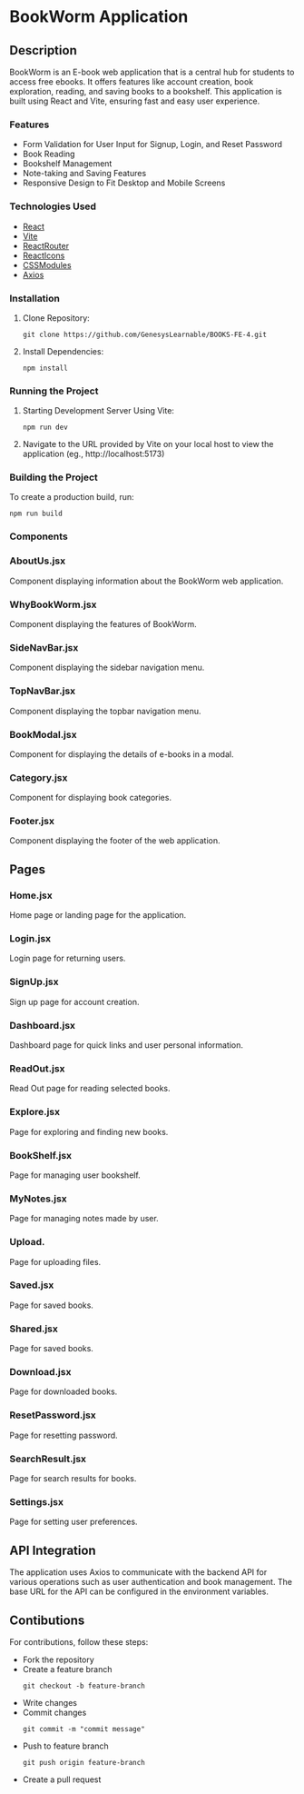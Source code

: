 # BookWorm Application

## Description
BookWorm is an E-book web application that is a central hub for students to access free ebooks. It offers features like account creation, book exploration, reading, and saving books to a bookshelf. This application is built using React and Vite, ensuring fast and easy user experience.


### Features

- Form Validation for User Input for Signup, Login, and Reset Password
- Book Reading
- Bookshelf Management
- Note-taking and Saving Features
- Responsive Design to Fit Desktop and Mobile Screens

### Technologies Used

- [React](https://legacy.reactjs.org/docs/getting-started.html)
- [Vite](vitejs.dev)
- [ReactRouter](reactrouter.com)
- [ReactIcons](https://react-icons.github.io/react-icons/)
- [CSSModules](https://create-react-app.dev/docs/adding-a-css-modules-stylesheet/)
- [Axios](https://axios-http.com/docs/intro)

### Installation

1. Clone Repository:
   ```
   git clone https://github.com/GenesysLearnable/BOOKS-FE-4.git

   ```
2. Install Dependencies:
   ```
   npm install
   
   ```
### Running the Project

1. Starting Development Server Using Vite:
   ```
   npm run dev

   ```
2. Navigate to the URL provided by Vite on your local host to view the application (eg., http://localhost:5173)

### Building the Project
To create a production build, run:

```
npm run build

```



### Components

### AboutUs.jsx
Component displaying information about the BookWorm web application.

### WhyBookWorm.jsx
Component displaying the features of BookWorm.

### SideNavBar.jsx
Component displaying the sidebar navigation menu.

### TopNavBar.jsx
Component displaying the topbar navigation menu.

### BookModal.jsx
Component for displaying the details of e-books in a modal.

### Category.jsx
Component for displaying book categories.

### Footer.jsx
Component displaying the footer of the web application.


## Pages

### Home.jsx
Home page or landing page for the application.

### Login.jsx
Login page for returning users.

### SignUp.jsx
Sign up page for account creation.

### Dashboard.jsx
Dashboard page for quick links and user personal information.

### ReadOut.jsx
Read Out page for reading selected books.

### Explore.jsx
Page for exploring and finding new books.

### BookShelf.jsx
Page for managing user bookshelf.

### MyNotes.jsx
Page for managing notes made by user.

### Upload.
Page for uploading files.

### Saved.jsx
Page for saved books.

### Shared.jsx
Page for saved books.

### Download.jsx
Page for downloaded books.

### ResetPassword.jsx
Page for resetting password.

### SearchResult.jsx
Page for search results for books.

### Settings.jsx
Page for setting user preferences.

## API Integration
The application uses Axios to communicate with the backend API for various operations such as user authentication and book management. The base URL for the API can be configured in the environment variables.

## Contibutions
For contributions, follow these steps:

- Fork the repository
- Create a feature branch 
  ```
  git checkout -b feature-branch

  ```
- Write changes
- Commit changes 
  ```
  git commit -m "commit message"

  ```
- Push to feature branch
  ```
  git push origin feature-branch

  ```
- Create a pull request

